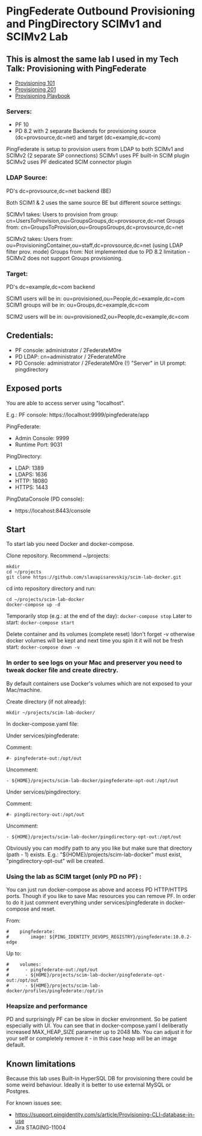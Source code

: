 # PingFederate Outbound Provisioning and PingDirectory SCIMv1 and SCIMv2 Lab

## This is almost the same lab I used in my Tech Talk: Provisioning with PingFederate

* [Provisioning 101](https://drive.google.com/drive/folders/19QBZCeVEdGf5evvk9IfyEXUU8A59NCWL?usp=sharing)
* [Provisioning 201](https://drive.google.com/drive/folders/1BWVO6D2UBjJ0EUWuhqjzK3Hs0WVwkNYo?usp=sharing)
* [Provisioning Playbook](https://confluence.pingidentity.com/display/ST/Provisioning+Playbook)

### Servers:
* PF 10
* PD 8.2 with 2 separate Backends for provisioning source (dc=provsource,dc=net) and target (dc=example,dc=com) 

PingFederate is setup to provision users from LDAP to both SCIMv1 and SCIMv2 (2 separate SP connections)
SCIMv1 uses PF built-in SCIM plugin
SCIMv2 uses PF dedicated SCIM connector plugin

### LDAP Source:
PD's dc=provsource,dc=net backend (BE)

Both SCIM1 & 2 uses the same source BE but different source settings:

SCIMv1 takes:
Users to provision from group: cn=UsersToProvision,ou=GroupsGroups,dc=provsource,dc=net 
Groups from: cn=GroupsToProvision,ou=GroupsGroups,dc=provsource,dc=net

SCIMv2 takes:
Users from: ou=ProvisioningContainer,ou=staff,dc=provsource,dc=net (using LDAP filter prov. mode)
Groups from: Not implemented due to PD 8.2 limitation - SCIMv2 does not support Groups provisioning.


### Target:
PD's dc=example,dc=com backend

SCIM1 users will be in: ou=provisioned,ou=People,dc=example,dc=com
SCIM1 groups will be in: ou=Groups,dc=example,dc=com

SCIM2 users will be in: ou=provisioned2,ou=People,dc=example,dc=com

## Credentials:

* PF console: administrator / 2FederateM0re
* PD LDAP: cn=administrator / 2FederateM0re
* PD Console: administrator / 2FederateM0re (!) "Server" in UI prompt: pingdirectory 

## Exposed ports

You are able to access server using "localhost".

E.g.: PF console: https://localhost:9999/pingfederate/app

PingFederate:

* Admin Console: 9999
* Runtime Port: 9031

PingDirectory:

* LDAP: 1389
* LDAPS: 1636
* HTTP: 18080
* HTTPS: 1443

PingDataConsole (PD console):
* https://locahost:8443/console


## Start

To start lab you need Docker and docker-compose.

Clone repository. Recommend ~/projects:

```
mkdir
cd ~/projects
git clone https://github.com/slavapisarevskiy/scim-lab-docker.git
```

cd into repository directory and run:

```
cd ~/projects/scim-lab-docker
docker-compose up -d
```

Temporarily stop (e.g.: at the end of the day):
```docker-compose stop```
Later to start:
```docker-compose start```

Delete container and its volumes (complete reset) !don't forget -v otherwise docker volumes will be kept and next time you spin it it will not be fresh start:
```docker-compose down -v```

### In order to see logs on your Mac and preserver you need to tweak docker file and create directry.

By default containers use Docker's volumes which are not exposed to your Mac/machine.

Create directory (if not already):

```mkdir ~/projects/scim-lab-docker/```

In docker-compose.yaml file:

Under services/pingfederate:

Comment:
```
#- pingfederate-out:/opt/out
```
Uncomment:
```
- ${HOME}/projects/scim-lab-docker/pingfederate-opt-out:/opt/out
```

Under services/pingdirectory:

Comment:
```
#- pingdirectory-out:/opt/out
```
Uncomment:
```
- ${HOME}/projects/scim-lab-docker/pingdirectory-opt-out:/opt/out
```

Obviously you can modify path to any you like but make sure that directory (path - 1) exists. E.g.: "${HOME}/projects/scim-lab-docker" must exist, "pingdirectory-opt-out" will be created. 

### Using the lab as SCIM target (only PD no PF) :
You can just run docker-compose as above and access PD HTTP/HTTPS ports. Though if you like to save Mac resources you can remove PF. In order to do it just comment everything under services/pingfederate in docker-compose and reset.

From:
```
#    pingfederate:
#        image: ${PING_IDENTITY_DEVOPS_REGISTRY}/pingfederate:10.0.2-edge
```
Up to:
```
#    volumes:
#      - pingfederate-out:/opt/out
#      - ${HOME}/projects/scim-lab-docker/pingfederate-opt-out:/opt/out
#      - ${HOME}/projects/scim-lab-docker/profiles/pingfederate:/opt/in
```

### Heapsize and performance
PD and surprisingly PF can be slow in docker environment. So be patient especially with UI. You can see that in docker-compose.yaml I deliberatly increased MAX_HEAP_SIZE parameter up to 2048 Mb. You can adjust it for your self or completely remove it - in this case heap will be an image default.

## Known limitations
Because this lab uses Built-in HyperSQL DB for provisioning there could be some weird behaviour. Ideally it is better to use external MySQL or Postgres.

For known issues see: 
* https://support.pingidentity.com/s/article/Provisioning-CLI-database-in-use
* Jira STAGING-11004
